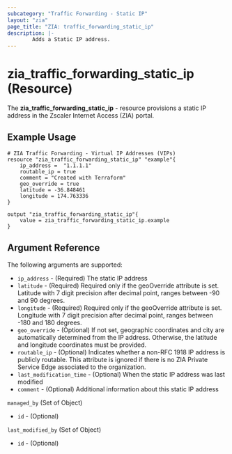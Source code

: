 ```yaml
---
subcategory: "Traffic Forwarding - Static IP"
layout: "zia"
page_title: "ZIA: traffic_forwarding_static_ip"
description: |-
        Adds a Static IP address.
---
```


# zia_traffic_forwarding_static_ip (Resource)

The **zia_traffic_forwarding_static_ip** - resource provisions a static IP address in the Zscaler Internet Access (ZIA) portal.

## Example Usage

```hcl
# ZIA Traffic Forwarding - Virtual IP Addresses (VIPs)
resource "zia_traffic_forwarding_static_ip" "example"{
    ip_address =  "1.1.1.1"
    routable_ip = true
    comment = "Created with Terraform"
    geo_override = true
    latitude = -36.848461
    longitude = 174.763336
}

output "zia_traffic_forwarding_static_ip"{
    value = zia_traffic_forwarding_static_ip.example
}
```

## Argument Reference

The following arguments are supported:

* `ip_address` - (Required) The static IP address
* `latitude` - (Required) Required only if the geoOverride attribute is set. Latitude with 7 digit precision after decimal point, ranges between -90 and 90 degrees.
* `longitude` - (Required) Required only if the geoOverride attribute is set. Longitude with 7 digit precision after decimal point, ranges between -180 and 180 degrees.
* `geo_override` - (Optional) If not set, geographic coordinates and city are automatically determined from the IP address. Otherwise, the latitude and longitude coordinates must be provided.
* `routable_ip` - (Optional) Indicates whether a non-RFC 1918 IP address is publicly routable. This attribute is ignored if there is no ZIA Private Service Edge associated to the organization.
* `last_modification_time` - (Optional) When the static IP address was last modified
* `comment` - (Optional) Additional information about this static IP address

`managed_by` (Set of Object)

* `id` - (Optional)

`last_modified_by` (Set of Object)

* `id` - (Optional)
